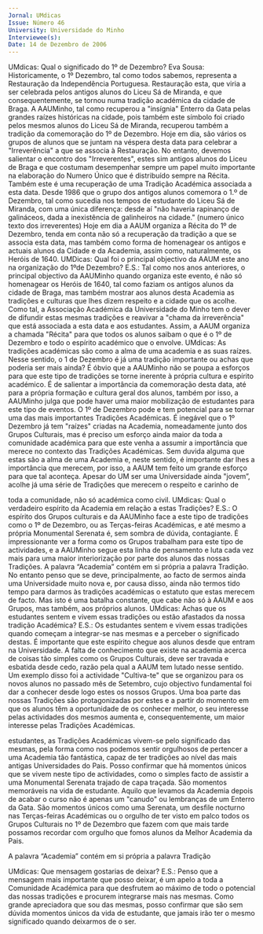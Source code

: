 ```yaml
---
Jornal: UMdicas
Issue: Número 46
University: Universidade do Minho
Interviewee(s): 
Date: 14 de Dezembro de 2006
---
```

UMdicas: Qual o significado do 1º de Dezembro?
Eva Sousa: Historicamente, o 1º Dezembro, tal como
todos sabemos, representa a Restauração da
Independência Portuguesa. Restauração esta, que viria a
ser celebrada pelos antigos alunos do Liceu Sá de
Miranda, e que consequentemente, se tornou numa
tradição académica da cidade de Braga.
A AAUMinho, tal como recuperou a "insígnia" Enterro da
Gata pelas grandes raízes históricas na cidade, pois
também este símbolo foi criado pelos mesmos alunos do
Liceu Sá de Miranda, recuperou também a tradição da
comemoração do 1º de Dezembro.
Hoje em dia, são vários os grupos de alunos que se juntam
na véspera desta data para celebrar a "Irreverência" a que
se associa à Restauração. No entanto, devemos salientar
o encontro dos "Irreverentes", estes sim antigos alunos do
Liceu de Braga e que costumam desempenhar sempre um
papel muito importante na elaboração do Numero Único
que é distribuído sempre na Récita. Também este é uma
recuperação de uma Tradição Académica associada a
esta data.
Desde 1986 que o grupo dos antigos alunos comemora o
1.º de Dezembro, tal como sucedia nos tempos de
estudante do Liceu Sá de Miranda, com uma única
diferença: desde aí "não haveria rapinanço de galináceos,
dada a inexistência de galinheiros na cidade." (numero
único texto dos irreverentes)
Hoje em dia a AAUM organiza a Récita do 1º de Dezembro,
tenda em conta não só a recuperação da tradição a que se
associa esta data, mas também como forma de
homenagear os antigos e actuais alunos da Cidade e da
Academia, assim como, naturalmente, os Heróis de 1640.
UMDicas: Qual foi o principal objectivo da AAUM este
ano na organização do 1ºde Dezembro?
E.S.: Tal como nos anos anteriores, o principal objectivo da
AAUMinho quando organiza este evento, é não só
homenagear os Heróis de 1640, tal como faziam os antigos
alunos da cidade de Braga, mas também mostrar aos
alunos desta Academia as tradições e culturas que lhes
dizem respeito e a cidade que os acolhe.
Como tal, a Associação Académica da Universidade do
Minho tem o dever de difundir estas mesmas tradições e
reavivar a "chama da irreverência" que está associada a
esta data e aos estudantes. Assim, a AAUM organiza a
chamada "Récita" para que todos os alunos saibam o que
é o 1º de Dezembro e todo o espírito académico que o
envolve.
UMdicas: As tradições académicas são como a alma
de uma academia e as suas raízes. Nesse sentido, o 1
de Dezembro é já uma tradição importante ou achas
que poderia ser mais ainda?
É óbvio que a AAUMinho não se poupa a esforços para que
este tipo de tradições se torne inerente à própria cultura e
espírito académico. É de salientar a importância da
comemoração desta data, até para a própria formação e
cultura geral dos alunos, também por isso, a AAUMinho
julga que pode haver uma maior mobilização de
estudantes para este tipo de eventos.
O 1º de Dezembro pode e tem potencial para se tornar uma
das mais importantes Tradições Académicas.
É inegável que o 1º Dezembro já tem "raízes" criadas na
Academia, nomeadamente junto dos Grupos Culturais,
mas é preciso um esforço ainda maior da toda a
comunidade académica para que este venha a assumir a
importância que merece no contexto das Tradições
Académicas.
Sem duvida alguma que estas são a alma de uma
Academia e, neste sentido, é importante dar lhes a
importância que merecem, por isso, a AAUM tem feito
um grande esforço para que tal aconteça. Apesar do UM
ser uma Universidade ainda "jovem”, acolhe já uma
série de Tradições que merecem o respeito e carinho de

toda a comunidade, não só académica como civil.
UMdicas: Qual o verdadeiro espírito da Academia em
relação a estas Tradições?
E.S.: O espírito dos Grupos culturais e da AAUMinho face a
este tipo de tradições como o 1º de Dezembro, ou as
Terças-feiras Académicas, e até mesmo a própria
Monumental Serenata é, sem sombra de dúvida,
contagiante. É impressionante ver a forma como os
Grupos trabalham para este tipo de actividades, e a
AAUMinho segue esta linha de pensamento e luta cada
vez mais para uma maior interiorização por parte dos
alunos das nossas Tradições. A palavra “Academia”
contém em si própria a palavra Tradição. No entanto penso
que se deve, principalmente, ao facto de sermos ainda
uma Universidade muito nova e, por causa disso, ainda
não termos tido tempo para darmos às tradições
académicas o estatuto que estas merecem de facto. Mas
isto é uma batalha constante, que cabe não só à AAUM e
aos Grupos, mas também, aos próprios alunos.
UMdicas: Achas que os estudantes sentem e vivem
essas tradições ou estão afastados da nossa tradição
Académica?
E.S.: Os estudantes sentem e vivem essas tradições
quando começam a integrar-se nas
mesmas e a perceber o significado
destas. É importante que este espírito
chegue aos alunos desde que entram na
Universidade. A falta de conhecimento
que existe na academia acerca de
coisas tão simples como os Grupos
Culturais, deve ser travada e esbatida
desde cedo, razão pela qual a AAUM
tem lutado nesse sentido. Um exemplo
disso foi a actividade "Cultiva-te" que se
organizou para os novos alunos no
passado mês de Setembro, cujo
objectivo fundamental foi dar a
conhecer desde logo estes os
nossos Grupos. Uma boa parte
das nossas Tradições são
protagonizadas por estes e a
partir do momento em que os
alunos têm a oportunidade de
os conhecer melhor, o seu
interesse pelas actividades dos
mesmos aumenta e,
consequentemente, um maior
interesse pelas Tradições
Académicas.

estudantes, as Tradições Académicas vivem-se pelo
significado das mesmas, pela forma como nos podemos
sentir orgulhosos de pertencer a uma Academia tão
fantástica, capaz de ter tradições ao nível das mais antigas
Universidades do Pais. Posso confirmar que há momentos
únicos que se vivem neste tipo de actividades, como o
simples facto de assistir a uma Monumental Serenata
trajado de capa traçada. São momentos memoráveis na
vida de estudante. Aquilo que levamos da Academia
depois de acabar o curso não é apenas um "canudo" ou
lembranças de um Enterro da Gata. São momentos únicos
como uma Serenata, um desfile nocturno nas Terças-feiras
Académicas ou o orgulho de ter visto em palco todos os
Grupos Culturais no 1º de Dezembro que fazem com que
mais tarde possamos recordar com orgulho que fomos
alunos da Melhor Academia da Pais.

A palavra
“Academia”
contém em
si própria a
palavra
Tradição

UMdicas: Que mensagem
gostarias de deixar?
E.S.: Penso que a mensagem
mais importante que posso
deixar, é um apelo a toda a
Comunidade Académica para
que desfrutem ao máximo de
todo o potencial das nossas
tradições e procurem integrarse mais nas mesmas.
Como grande apreciadora que
sou das mesmas, posso
confirmar que são sem dúvida
momentos únicos da vida de
estudante, que jamais irão ter o
mesmo significado quando
deixarmos de o ser.